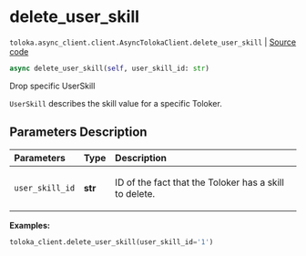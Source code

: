 # delete_user_skill
`toloka.async_client.client.AsyncTolokaClient.delete_user_skill` | [Source code](https://github.com/Toloka/toloka-kit/blob/v1.1.1/src/async_client/client.py#L0)

```python
async delete_user_skill(self, user_skill_id: str)
```

Drop specific UserSkill


`UserSkill` describes the skill value for a specific Toloker.

## Parameters Description

| Parameters | Type | Description |
| :----------| :----| :-----------|
`user_skill_id`|**str**|<p>ID of the fact that the Toloker has a skill to delete.</p>

**Examples:**


```python
toloka_client.delete_user_skill(user_skill_id='1')
```
